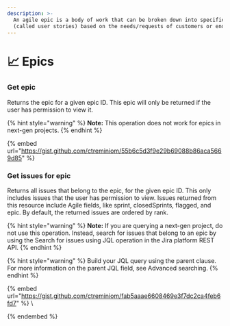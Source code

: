 ```yaml
---
description: >-
  An agile epic is a body of work that can be broken down into specific tasks
  (called user stories) based on the needs/requests of customers or end-users.
---
```


# 📈 Epics

### Get epic <a href="api-agile-1-0-epic-epicidorkey-get" id="api-agile-1-0-epic-epicidorkey-get"></a>

Returns the epic for a given epic ID. This epic will only be returned if the user has permission to view it.

{% hint style="warning" %}
**Note:** This operation does not work for epics in next-gen projects.
{% endhint %}

{% embed url="https://gist.github.com/ctreminiom/55b6c5d3f9e29b69088b86aca5669d85" %}

### Get issues for epic

Returns all issues that belong to the epic, for the given epic ID. This only includes issues that the user has permission to view. Issues returned from this resource include Agile fields, like sprint, closedSprints, flagged, and epic. By default, the returned issues are ordered by rank.

{% hint style="warning" %}
**Note:** If you are querying a next-gen project, do not use this operation. Instead, search for issues that belong to an epic by using the Search for issues using JQL operation in the Jira platform REST API.&#x20;
{% endhint %}

{% hint style="warning" %}
Build your JQL query using the parent clause. For more information on the parent JQL field, see Advanced searching.
{% endhint %}

{% embed url="https://gist.github.com/ctreminiom/fab5aaae6608469e3f7dc2ca4feb6fd7" %}
\

{% endembed %}
